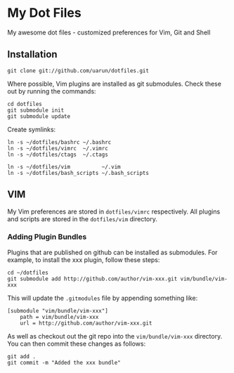 # My Dot Files

My awesome dot files - customized preferences for Vim, Git and Shell

## Installation

    git clone git://github.com/uarun/dotfiles.git

Where possible, Vim plugins are installed as git submodules. Check these out by
running the commands:

    cd dotfiles
    git submodule init
    git submodule update

Create symlinks:

    ln -s ~/dotfiles/bashrc ~/.bashrc
    ln -s ~/dotfiles/vimrc  ~/.vimrc
    ln -s ~/dotfiles/ctags  ~/.ctags

    ln -s ~/dotfiles/vim          ~/.vim
    ln -s ~/dotfiles/bash_scripts ~/.bash_scripts

## VIM

My Vim preferences are stored in `dotfiles/vimrc` respectively. 
All plugins and scripts are stored in the `dotfiles/vim` directory.

### Adding Plugin Bundles ###

Plugins that are published on github can be installed as submodules. For
example, to install the xxx plugin, follow these steps:

    cd ~/dotfiles
    git submodule add http://github.com/author/vim-xxx.git vim/bundle/vim-xxx

This will update the `.gitmodules` file by appending something like:

    [submodule "vim/bundle/vim-xxx"]
        path = vim/bundle/vim-xxx
        url = http://github.com/author/vim-xxx.git
    
As well as checkout out the git repo into the
`vim/bundle/vim-xxx` directory. You can then commit these changes
as follows:

    git add .
    git commit -m "Added the xxx bundle"

